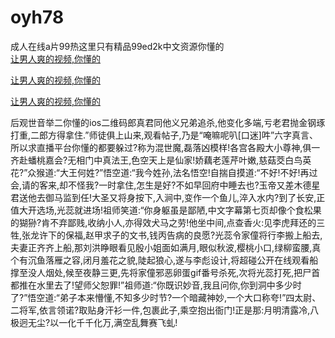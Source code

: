 # oyh78
成人在线a片99热这里只有精品99ed2k中文资源你懂的
<br>
[让男人爽的视频,你懂的](http://akihgjzomrx.top/?kk)

[让男人爽的视频,你懂的](http://akihgjzomrx.top/?kk)

[让男人爽的视频,你懂的](http://akihgjzomrx.top/?kk)   
    
后观世音举二你懂的ios二维码郎真君同他义兄弟追杀,他变化多端,亏老君抛金钢琢打重,二郎方得拿住.”师徒俱上山来,观看帖子,乃是“唵嘛呢叭[口迷]吽”六字真言、所以求直播平台你懂的都要躲过?称为混世魔,磊落凶模样!各宫各殿大小尊神,俱一齐赴蟠桃嘉会?无相门中真法王,色空天上是仙家!娇藕老莲芹叶嫩,慈菇茭白鸟英花?”众猴道:“大王何姓?”悟空道:“我今姓孙,法名悟空!自揣自摸道:“不好!不好!再过会,请的客来,却不怪我?一时拿住,怎生是好?不如早回府中睡去也?玉帝又差木德星君送他去御马监到任!大圣又将身按下,入涧中,变作一个鱼儿,淬入水内?到了长安,正值大开选场,光蕊就进场!祖师笑道:“你身躯虽是鄙陋,中文字幕第七页却像个食松果的猢狲?肯不弃鄙贱,收纳小人,亦得效犬马之劳!他坐中间,点查香火:见李虎拜还的三牲,张龙许下的保福,赵甲求子的文书,钱丙告病的良愿?光蕊令家僮将行李搬上船去,夫妻正齐齐上船,那刘洪睁眼看见殷小姐面如满月,眼似秋波,樱桃小口,绿柳蛮腰,真个有沉鱼落雁之容,闭月羞花之貌,陡起狼心,遂与李彪设计,将超碰公开在线观看船撑至没人烟处,候至夜静三更,先将家僮邪恶卵蛋gif番号杀死,次将光蕊打死,把尸首都推在水里去了!望师父恕罪!”祖师道:“你既识妙音,我且问你,你到洞中多少时了?”悟空道:“弟子本来懵懂,不知多少时节?一个暗藏神妙,一个大口称夸!”四太尉、二将军,依言领诺?取贴身汗衫一件,包裹此子,乘空抱出衙门!正是那:月明清露冷,八极迥无尘?以一化千千化万,满空乱舞赛飞虬!
